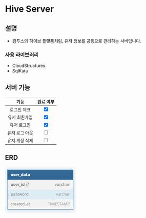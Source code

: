 # Hive Server

## 설명
- 컴투스의 하이브 플랫폼처럼, 유저 정보를 공통으로 관리하는 서버입니다.

### 사용 라이브러리
- CloudStructures
- SqlKata

## 서버 기능
|    **기능**    |          **완료 여부**          |
| :------------: | :-----------------------------: |
|  로그인 체크   | <input type="checkbox" checked> |
| 유저 회원가입  | <input type="checkbox" checked> |
|  유저  로그인  | <input type="checkbox" checked> |
| 유저 로그 아웃 |     <input type="checkbox">     |
| 유저 계정 삭제 |     <input type="checkbox">     |

## ERD
![alt text](../resource/HiveERD.png)
